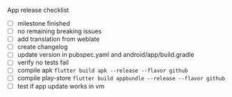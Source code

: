 App release checklist 
- [ ] milestone finished
- [ ] no remaining breaking issues
- [ ] add translation from weblate
- [ ] create changelog
- [ ] update version in pubspec.yaml and android/app/build.gradle
- [ ] verify no tests fail
- [ ] compile apk `flutter build apk --release --flavor github`
- [ ] compile play-store `flutter build appbundle --release --flavor github`
- [ ] test if app update works in vm
